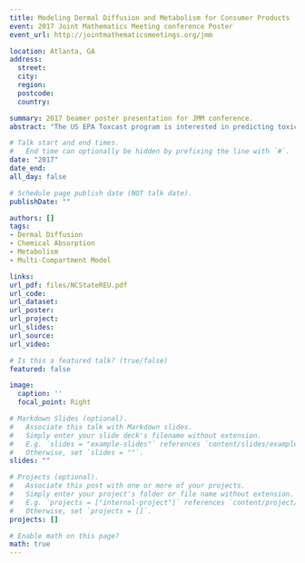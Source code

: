 ```yaml
---
title: Modeling Dermal Diffusion and Metabolism for Consumer Products
event: 2017 Joint Mathematics Meeting conference Poster
event_url: http://jointmathematicsmeetings.org/jmm

location: Atlanta, GA
address:
  street: 
  city: 
  region: 
  postcode: 
  country: 

summary: 2017 beamer poster presentation for JMM conference.
abstract: "The US EPA Toxcast program is interested in predicting toxicity information for over 80,000 chemicals. Dermal exposure of consumer products is a major concern. When a chemical comes in contact with the skin, it increases the likelihood that the chemical will penetrate the skin and enter the bloodstream, potentially resulting in toxicity for several body organs. Given that performing experiments for each of these chemicals is costly and inefficient, the EPA has developed a research program to predict the toxicity effects of these chemicals. Computational methods, such as mathematical modeling and numerical analysis, play an integral part in dermal absorption predictions. Mathematical modeling has predominantly been used for the \textit{in silico} calculation of dermal absorption parameters like permeability and penetration lag time. Dermal metabolism may contribute to clearing chemicals from the skin and therefore can prevent them from entering circulation. Current dermal models do not include metabolism, but a method for quantifying clearance after dermal absorption could significantly improve current model's results. Our research aims to develop a more accurate dermal model which will incorporate skin metabolism, absorption, and diffusion. Optimization will be used to find parameter values without experimental data, and then numerical methods will be used to approximate the analytical solution of our model. Our goal is to minimize the number of parameters while increasing confidence in our model's predictions."

# Talk start and end times.
#   End time can optionally be hidden by prefixing the line with `#`.
date: "2017"
date_end: 
all_day: false

# Schedule page publish date (NOT talk date).
publishDate: ""

authors: []
tags:
- Dermal Diffusion
- Chemical Absorption 
- Metabolism
- Multi-Compartment Model

links:
url_pdf: files/NCStateREU.pdf
url_code: 
url_dataset: 
url_poster: 
url_project: 
url_slides: 
url_source: 
url_video: 

# Is this a featured talk? (true/false)
featured: false

image:
  caption: ''
  focal_point: Right

# Markdown Slides (optional).
#   Associate this talk with Markdown slides.
#   Simply enter your slide deck's filename without extension.
#   E.g. `slides = "example-slides"` references `content/slides/example-slides.md`.
#   Otherwise, set `slides = ""`.
slides: ""

# Projects (optional).
#   Associate this post with one or more of your projects.
#   Simply enter your project's folder or file name without extension.
#   E.g. `projects = ["internal-project"]` references `content/project/deep-learning/index.md`.
#   Otherwise, set `projects = []`.
projects: []

# Enable math on this page?
math: true
---
```


